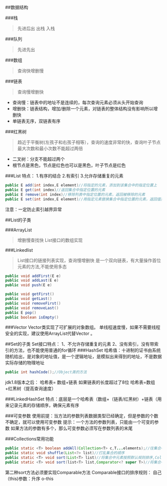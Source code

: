 ##数据结构

###栈
>先进后出 出栈 入栈

###队列
>先进先出

###数组
>查询快增删慢

###链表
>查询慢增删快

* 查询慢：链表中的地址不是连续的，每次查询元素必须从头开始查询
* 增删快：链表结构，增加/删除一个元素，对链表的整体结构没有影响所以增删快
* 单链表无序，双链表有序

###红黑树
>趋近于平衡树(左孩子和右孩子相等），查询的速度非常的快，查询叶子节点最大次数和最小次数不能超过两倍
* 二叉树：分支不能超过两个
* 根节点是黑色，节点是红色也可以是黑色，叶子节点是红色


###List
特点：
1.有序的结合
2.有索引
3.允许存储重复的元素
```java
public E add(int index,E element)//将指定的元素，添加到该集合中的指定位置上
public E get(int index)//返回集合中指定位置的元素
public E remove(int index)//移除列表中指定位置的元素，返回被移除的元素
public E set(int index,E element)//用指定元素替换集合中指定位置的元素，返回值更新前的元素
```
注意：一定防止索引越界异常

##List的子类

###ArrayList
>增删慢查找快
List接口的数组实现

###Linkedlist
>List接口的链接列表实现，查询慢增删快
是一个双向链表，有大量操作首位元素的方法,不能使用多态   

```java
public void addFirst(E e)
public void addLast(E e)
public void push(E e)

public void getFirst()
public void getLast()
public void removeFirst()
public void removeLast()
public E pop()
public boolean isEmpty()
```


###Vector
Vector类实现了可扩展的对象数组。
单线程速度慢，如果不需要线程安全的实现，建议使用ArrayList代替Vector 。

##Set的子类
Set接口特点：
1、不允许存储重复的元素
2、没有索引，没有带索引的方法，也不能使用普通的for循环
###HashSet
哈希值：十进制的证书由系统随机给出，是对象的地址值，是一个逻辑地址，是模拟出来得到的地址，不是数据实际存储的物理地址
```java
public int hashCode();//Object类的方法
```
jdk1.8版本之后：
哈希表= 数组+链表
如果链表的长度超过了8位
哈希表=数组+红黑树（提高查询速度）


###LinkedHashSet
特点：底层是一个哈希表（数组+（链表/红黑树）+链表（用来记录元素的存储顺序，确保元素有序

###可变参数
使用前提：当方法的参数列表数据类型已经确定，但是参数的个数不确定，就可以使用可变参数
提示：一个方法的参数列表，只能由一个可变的参数
如果方法的参数有多个，那么可变参数必须写在参数列表的末尾

###Collections常用功能
```java
public static <T> boolean addAll(Collection<T> c,T...elements);//往集合中添加一些元素
public static void shuffle(List<?> list)//打乱集合的顺序
public static <T> void sort(List<T> list)//将集合中元素按照默认规则排序,Collection.sort()
public static <T> void sort(list<T> list,Comparator<? super T>)//将集合中元素按指定规则排序
```
第二种sort方法必须要实现Comparable方法
Comparable接口的排序规则：
自己（this)参数：升序 o-this